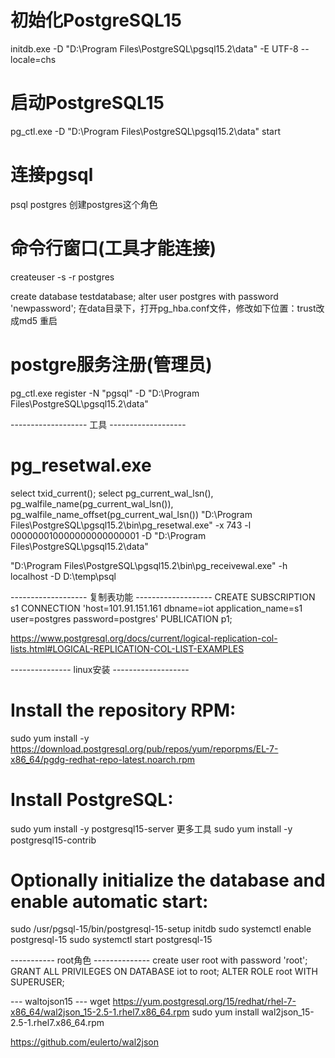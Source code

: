 

# 初始化PostgreSQL15
initdb.exe -D "D:\Program Files\PostgreSQL\pgsql15.2\data" -E UTF-8 --locale=chs
# 启动PostgreSQL15
pg_ctl.exe -D "D:\Program Files\PostgreSQL\pgsql15.2\data" start
# 连接pgsql
psql postgres
创建postgres这个角色
# 命令行窗口(工具才能连接)
createuser -s -r postgres

create database testdatabase;
alter user postgres with password 'newpassword';
在data目录下，打开pg_hba.conf文件，修改如下位置：trust改成md5  重启

# postgre服务注册(管理员)
pg_ctl.exe register -N "pgsql" -D "D:\Program Files\PostgreSQL\pgsql15.2\data"


------------------- 工具 -------------------
# pg_resetwal.exe
select txid_current();
select pg_current_wal_lsn(), pg_walfile_name(pg_current_wal_lsn()),
pg_walfile_name_offset(pg_current_wal_lsn())
"D:\Program Files\PostgreSQL\pgsql15.2\bin\pg_resetwal.exe" -x 743 -l 000000010000000000000001 -D "D:\Program Files\PostgreSQL\pgsql15.2\data"

"D:\Program Files\PostgreSQL\pgsql15.2\bin\pg_receivewal.exe" -h localhost -D D:\temp\psql



------------------- 复制表功能 -------------------
CREATE SUBSCRIPTION s1
CONNECTION 'host=101.91.151.161 dbname=iot application_name=s1 user=postgres password=postgres'
PUBLICATION p1;


https://www.postgresql.org/docs/current/logical-replication-col-lists.html#LOGICAL-REPLICATION-COL-LIST-EXAMPLES



--------------- linux安装 -------------------
# Install the repository RPM:
sudo yum install -y https://download.postgresql.org/pub/repos/yum/reporpms/EL-7-x86_64/pgdg-redhat-repo-latest.noarch.rpm

# Install PostgreSQL:
sudo yum install -y postgresql15-server
更多工具
sudo yum install -y postgresql15-contrib



# Optionally initialize the database and enable automatic start:
sudo /usr/pgsql-15/bin/postgresql-15-setup initdb
sudo systemctl enable postgresql-15
sudo systemctl start postgresql-15




----------- root角色 --------------
create user root with password 'root'; 
GRANT ALL PRIVILEGES ON DATABASE iot to root;
ALTER ROLE root WITH SUPERUSER;



--- waltojson15 ---
wget https://yum.postgresql.org/15/redhat/rhel-7-x86_64/wal2json_15-2.5-1.rhel7.x86_64.rpm
sudo yum install wal2json_15-2.5-1.rhel7.x86_64.rpm

https://github.com/eulerto/wal2json


